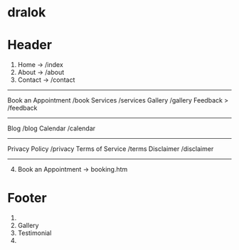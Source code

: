 # dralok

# Header
1. Home ->              /index
2. About ->             /about
3. Contact ->           /contact

--------------------------------

Book an Appointment     /book
Services                /services
Gallery                 /gallery
Feedback >              /feedback


--------------------------------

Blog                    /blog
Calendar                /calendar


--------------------------------

Privacy Policy          /privacy
Terms of Service        /terms
Disclaimer              /disclaimer

--------------------------------


4. Book an Appointment -> booking.htm

# Footer
1. 
2. Gallery
3. Testimonial
4. 
